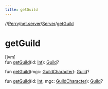 ```yaml
---
title: getGuild
---
```

//[Perry](../../../index.html)/[net.server](../index.html)/[Server](index.html)/[getGuild](get-guild.html)



# getGuild



[jvm]\
fun [getGuild](get-guild.html)(id: [Int](https://kotlinlang.org/api/latest/jvm/stdlib/kotlin/-int/index.html)): [Guild](../../net.server.guild/-guild/index.html)?

fun [getGuild](get-guild.html)(mgc: [GuildCharacter](../../net.server.guild/-guild-character/index.html)): [Guild](../../net.server.guild/-guild/index.html)?

fun [getGuild](get-guild.html)(id: [Int](https://kotlinlang.org/api/latest/jvm/stdlib/kotlin/-int/index.html), mgc: [GuildCharacter](../../net.server.guild/-guild-character/index.html)): [Guild](../../net.server.guild/-guild/index.html)?




